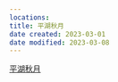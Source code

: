 ```yaml
---
locations:
title: 平湖秋月
date created: 2023-03-01
date modified: 2023-03-08
---
```


[平湖秋月](geo:30.249391768006312,120.15886761975534)
